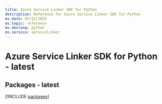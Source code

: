 ```yaml
---
title: Azure Service Linker SDK for Python
description: Reference for Azure Service Linker SDK for Python
ms.date: 07/22/2025
ms.topic: reference
ms.devlang: python
ms.service: servicelinker
---
```

# Azure Service Linker SDK for Python - latest
## Packages - latest
[!INCLUDE [packages](service-linker-index.md)]